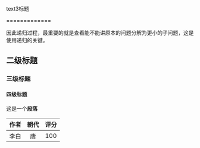text3标题

=============

因此递归过程，最重要的就是查看能不能讲原本的问题分解为更小的子问题，这是使用递归的关键。

## 二级标题


### 三级标题


#### 四级标题


这是一个**段落**

| 作者 | 朝代 | 评分 |
| :--: | :--: | :--: |
| 李白 |  唐  | 100  |